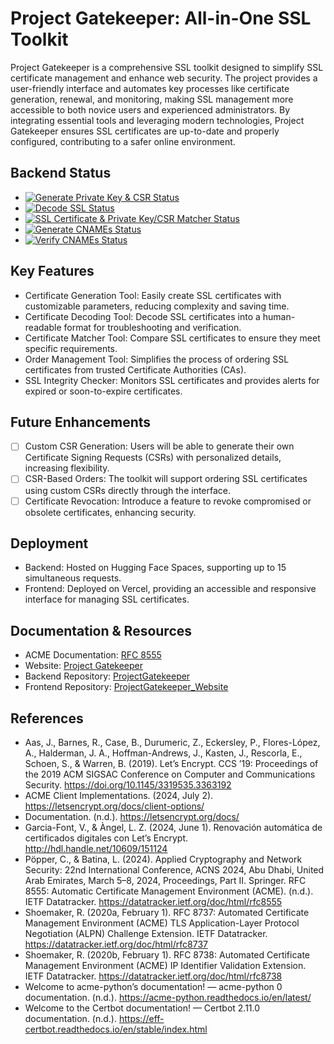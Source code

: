 # Project Gatekeeper: All-in-One SSL Toolkit
Project Gatekeeper is a comprehensive SSL toolkit designed to simplify SSL certificate management and enhance web security. The project provides a user-friendly interface and automates key processes like certificate generation, renewal, and monitoring, making SSL management more accessible to both novice users and experienced administrators. By integrating essential tools and leveraging modern technologies, Project Gatekeeper ensures SSL certificates are up-to-date and properly configured, contributing to a safer online environment.

## Backend Status
- [![Generate Private Key & CSR Status](https://github.com/RaannaKasturi/ProjectGatekeeper/actions/workflows/pvtcsr.yml/badge.svg)](https://github.com/RaannaKasturi/ProjectGatekeeper/actions/workflows/pvtcsr.yml)
- [![Decode SSL Status](https://github.com/RaannaKasturi/ProjectGatekeeper/actions/workflows/decodessl.yml/badge.svg)](https://github.com/RaannaKasturi/ProjectGatekeeper/actions/workflows/decodessl.yml)
- [![SSL Certificate & Private Key/CSR Matcher Status](https://github.com/RaannaKasturi/ProjectGatekeeper/actions/workflows/matcher.yml/badge.svg)](https://github.com/RaannaKasturi/ProjectGatekeeper/actions/workflows/matcher.yml)
- [![Generate CNAMEs Status](https://github.com/RaannaKasturi/ProjectGatekeeper/actions/workflows/generatecname.yml/badge.svg)](https://github.com/RaannaKasturi/ProjectGatekeeper/actions/workflows/generatecname.yml)
- [![Verify CNAMEs Status](https://github.com/RaannaKasturi/ProjectGatekeeper/actions/workflows/main.yml/badge.svg)](https://github.com/RaannaKasturi/ProjectGatekeeper/actions/workflows/main.yml)

## Key Features
- Certificate Generation Tool: Easily create SSL certificates with customizable parameters, reducing complexity and saving time.
- Certificate Decoding Tool: Decode SSL certificates into a human-readable format for troubleshooting and verification.
- Certificate Matcher Tool: Compare SSL certificates to ensure they meet specific requirements.
- Order Management Tool: Simplifies the process of ordering SSL certificates from trusted Certificate Authorities (CAs).
- SSL Integrity Checker: Monitors SSL certificates and provides alerts for expired or soon-to-expire certificates.

## Future Enhancements
- [ ] Custom CSR Generation: Users will be able to generate their own Certificate Signing Requests (CSRs) with personalized details, increasing flexibility.
- [ ] CSR-Based Orders: The toolkit will support ordering SSL certificates using custom CSRs directly through the interface.
- [ ] Certificate Revocation: Introduce a feature to revoke compromised or obsolete certificates, enhancing security.

## Deployment
- Backend: Hosted on Hugging Face Spaces, supporting up to 15 simultaneous requests.
- Frontend: Deployed on Vercel, providing an accessible and responsive interface for managing SSL certificates.

## Documentation & Resources
- ACME Documentation: [RFC 8555](https://datatracker.ietf.org/doc/html/rfc8555)
- Website: [Project Gatekeeper](https://projectgatekeeper.vercel.app/)
- Backend Repository: [ProjectGatekeeper](https://github.com/raannakasturi/projectgatekeeper)
- Frontend Repository: [ProjectGatekeeper_Website](https://github.com/raannakasturi/projectgatekeeper_website)

## References
- Aas, J., Barnes, R., Case, B., Durumeric, Z., Eckersley, P., Flores-López, A., Halderman, J. A., Hoffman-Andrews, J., Kasten, J., Rescorla, E., Schoen, S., & Warren, B. (2019). Let’s Encrypt. CCS ’19: Proceedings of the 2019 ACM SIGSAC Conference on Computer and Communications Security. https://doi.org/10.1145/3319535.3363192
- ACME Client Implementations. (2024, July 2). https://letsencrypt.org/docs/client-options/
- Documentation. (n.d.). https://letsencrypt.org/docs/
- Garcia-Font, V., & Àngel, L. Z. (2024, June 1). Renovación automática de certificados digitales con Let’s Encrypt. http://hdl.handle.net/10609/151124
- Pöpper, C., & Batina, L. (2024). Applied Cryptography and Network Security: 22nd International Conference, ACNS 2024, Abu Dhabi, United Arab Emirates, March 5–8, 2024, Proceedings, Part II. Springer. RFC 8555: Automatic Certificate Management Environment (ACME). (n.d.). IETF Datatracker. https://datatracker.ietf.org/doc/html/rfc8555
- Shoemaker, R. (2020a, February 1). RFC 8737: Automated Certificate Management Environment (ACME) TLS Application-Layer Protocol Negotiation (ALPN) Challenge Extension. IETF Datatracker. https://datatracker.ietf.org/doc/html/rfc8737
- Shoemaker, R. (2020b, February 1). RFC 8738: Automated Certificate Management Environment (ACME) IP Identifier Validation Extension. IETF Datatracker. https://datatracker.ietf.org/doc/html/rfc8738
- Welcome to acme-python’s documentation! — acme-python 0 documentation. (n.d.). https://acme-python.readthedocs.io/en/latest/
- Welcome to the Certbot documentation! — Certbot 2.11.0 documentation. (n.d.). https://eff-certbot.readthedocs.io/en/stable/index.html
